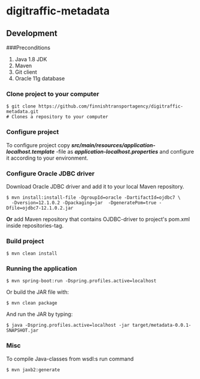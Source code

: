 # digitraffic-metadata

## Development

###Preconditions
1. Java 1.8 JDK
2. Maven
3. Git client
4. Oracle 11g database


### Clone project to your computer

	$ git clone https://github.com/finnishtransportagency/digitraffic-metadata.git
	# Clones a repository to your computer

### Configure project

To configure project copy ***src/main/resources/application-localhost.template*** -file
as ***application-localhost.properties*** and configure it according to your environment.

### Configure Oracle JDBC driver

Download Oracle JDBC driver and add it to your local Maven repository.

	$ mvn install:install-file -DgroupId=oracle -DartifactId=ojdbc7 \
	  -Dversion=12.1.0.2 -Dpackaging=jar  -DgeneratePom=true -Dfile=ojdbc7-12.1.0.2.jar

**Or** add Maven repository that contains OJDBC-driver to project's pom.xml inside repositories-tag.


### Build project

	$ mvn clean install

### Running the application

	$ mvn spring-boot:run -Dspring.profiles.active=localhost
	
Or build the JAR file with: 

	$ mvn clean package

 And run the JAR by typing:
 
 	$ java -Dspring.profiles.active=localhost -jar target/metadata-0.0.1-SNAPSHOT.jar

### Misc

To compile Java-classes from wsdl:s run command

    $ mvn jaxb2:generate